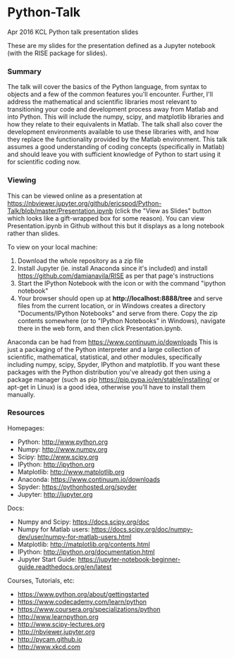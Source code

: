 # Python-Talk
Apr 2016 KCL Python talk presentation slides

These are my slides for the presentation defined as a Jupyter notebook (with the RISE package for slides).

### Summary
The talk will cover the basics of the Python language, from syntax to objects and a few of the common features you'll encounter. Further, I'll address the mathematical and scientific libraries most relevant to transitioning your code and development process away from Matlab and into Python. This will include the numpy, scipy, and matplotlib libraries and how they relate to their equivalents in Matlab. The talk shall also cover the development environments available to use these libraries with, and how they replace the functionality provided by the Matlab environment. This talk assumes a good understanding of coding concepts (specifically in Matlab) and should leave you with sufficient knowledge of Python to start using it for scientific coding now.

### Viewing
This can be viewed online as a presentation at https://nbviewer.jupyter.org/github/ericspod/Python-Talk/blob/master/Presentation.ipynb (click the "View as Slides" button which looks like a gift-wrapped box for some reason). You can view Presentation.ipynb in Github without this but it displays as a long notebook rather than slides.

To view on your local machine:
 1. Download the whole repository as a zip file
 2. Install Jupyter (ie. install Anaconda since it's included) and install https://github.com/damianavila/RISE as per that page's instructions
 3. Start the IPython Notebook with the icon or with the command "ipython notebook"
 4. Your browser should open up at __http://localhost:8888/tree__ and serve files from the current location, or in Windows creates a directory "Documents/IPython Notebooks" and serve from there. Copy the zip contents somewhere (or to "IPython Notebooks" in Windows), navigate there in the web form, and then click Presentation.ipynb.

Anaconda can be had from https://www.continuum.io/downloads This is just a packaging of the Python interpreter and a large collection of scientific, mathematical, statistical, and other modules, specifically including numpy, scipy, Spyder, IPython and matplotlib. If you want these packages with the Python distribution you've already got then using a package manager (such as pip https://pip.pypa.io/en/stable/installing/ or apt-get in Linux) is a good idea, otherwise you'll have to install them manually.

### Resources

Homepages:
 * Python: http://www.python.org
 * Numpy: http://www.numpy.org
 * Scipy: http://www.scipy.org
 * IPython: http://ipython.org
 * Matplotlib: http://www.matplotlib.org
 * Anaconda: https://www.continuum.io/downloads
 * Spyder: https://pythonhosted.org/spyder
 * Jupyter: http://jupyter.org

Docs:
 * Numpy and Scipy: https://docs.scipy.org/doc
 * Numpy for Matlab users: https://docs.scipy.org/doc/numpy-dev/user/numpy-for-matlab-users.html
 * Matplotlib: http://matplotlib.org/contents.html
 * IPython: http://ipython.org/documentation.html
 * Jupyter Start Guide: https://jupyter-notebook-beginner-guide.readthedocs.org/en/latest

Courses, Tutorials, etc:
 * https://www.python.org/about/gettingstarted
 * https://www.codecademy.com/learn/python
 * https://www.coursera.org/specializations/python
 * http://www.learnpython.org
 * http://www.scipy-lectures.org
 * http://nbviewer.jupyter.org
 * http://pycam.github.io
 * http://www.xkcd.com
